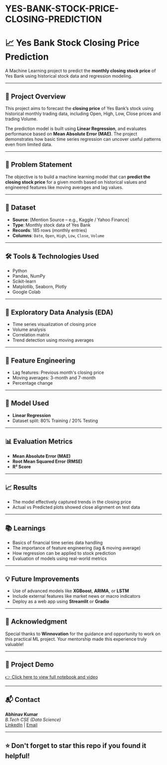 # YES-BANK-STOCK-PRICE-CLOSING-PREDICTION

# 📈 Yes Bank Stock Closing Price Prediction

A Machine Learning project to predict the **monthly closing stock price** of Yes Bank using historical stock data and regression modeling.

---

## 📌 Project Overview

This project aims to forecast the **closing price** of Yes Bank’s stock using historical monthly trading data, including Open, High, Low, Close prices and trading Volume.

The prediction model is built using **Linear Regression**, and evaluates performance based on **Mean Absolute Error (MAE)**. The project demonstrates how basic time series regression can uncover useful patterns even from limited data.

---

## 🧠 Problem Statement

The objective is to build a machine learning model that can **predict the closing stock price** for a given month based on historical values and engineered features like moving averages and lag values.

---

## 📂 Dataset

- **Source**: [Mention Source – e.g., Kaggle / Yahoo Finance]
- **Type**: Monthly stock data of Yes Bank
- **Records**: 185 rows (monthly entries)
- **Columns**: `Date`, `Open`, `High`, `Low`, `Close`, `Volume`

---

## 🛠️ Tools & Technologies Used

- Python
- Pandas, NumPy
- Scikit-learn
- Matplotlib, Seaborn, Plotly
- Google Colab

---

## 🔎 Exploratory Data Analysis (EDA)

- Time series visualization of closing price
- Volume analysis
- Correlation matrix
- Trend detection using moving averages

---

## 🔧 Feature Engineering

- Lag features: Previous month's closing price
- Moving averages: 3-month and 7-month
- Percentage change

---

## 🤖 Model Used

- **Linear Regression**
- Dataset split: 80% Training / 20% Testing

---

## 📊 Evaluation Metrics

- **Mean Absolute Error (MAE)**
- **Root Mean Squared Error (RMSE)**
- **R² Score**

---

## 📈 Results

- The model effectively captured trends in the closing price
- Actual vs Predicted plots showed close alignment on test data

---

## 📚 Learnings

- Basics of financial time series data handling
- The importance of feature engineering (lag & moving average)
- How regression can be applied to stock prediction
- Evaluation of models using real-world metrics

---

## 💡 Future Improvements

- Use of advanced models like **XGBoost**, **ARIMA**, or **LSTM**
- Include external features like market news or macro indicators
- Deploy as a web app using **Streamlit** or **Gradio**

---

## 🙏 Acknowledgment

Special thanks to **Winnovation** for the guidance and opportunity to work on this practical ML project. Your mentorship made this experience truly valuable!

---

## 🔗 Project Demo

[👉 Click here to view full notebook and video](https://drive.google.com/drive/u/1/folders/1VLELwn3ybi0pUchf5QZrFNQfyAkE87kJ)

---

## 📬 Contact

**Abhinav Kumar**  
_B.Tech CSE (Data Science)_  
[LinkedIn](https://www.linkedin.com/in/abhinav-kumar-b0b0ba253/) | [Email](abhinav8934g@gmail.com)

---

## ⭐️ Don't forget to star this repo if you found it helpful!

